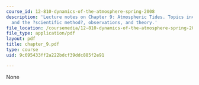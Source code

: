 ```yaml
---
course_id: 12-810-dynamics-of-the-atmosphere-spring-2008
description: 'Lecture notes on Chapter 9: Atmospheric Tides. Topics include history
  and the ?scientific method?, observations, and theory.'
file_location: /coursemedia/12-810-dynamics-of-the-atmosphere-spring-2008/9c695433ff2a222bdcf39ddc885f2e91_chapter_9.pdf
file_type: application/pdf
layout: pdf
title: chapter_9.pdf
type: course
uid: 9c695433ff2a222bdcf39ddc885f2e91

---
```

None
